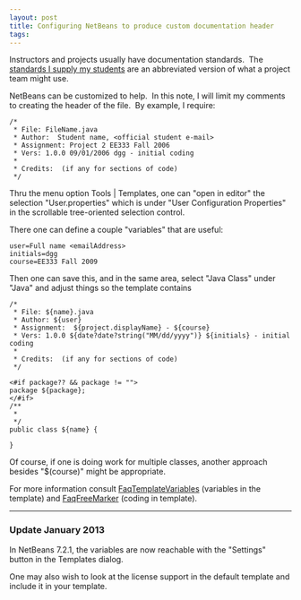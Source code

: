 ```yaml
---
layout: post
title: Configuring NetBeans to produce custom documentation header
tags: 
---
```

Instructors and projects usually have documentation standards.  The [standards
I supply my students][1] are an abbreviated version of what a project team
might use.

NetBeans can be customized to help.  In this note, I will limit my comments to
creating the header of the file.  By example, I require:

    /*
     * File: FileName.java
     * Author:  Student name, <official student e-mail>
     * Assignment: Project 2 EE333 Fall 2006
     * Vers: 1.0.0 09/01/2006 dgg - initial coding
     *
     * Credits:  (if any for sections of code)
     */

Thru the menu option Tools | Templates, one can "open in editor" the selection
"User.properties" which is under "User Configuration Properties" in the
scrollable tree-oriented selection control.

There one can define a couple "variables" that are useful:

    user=Full name <emailAddress>
    initials=dgg
    course=EE333 Fall 2009

Then one can save this, and in the same area, select "Java Class" under "Java"
and adjust things so the template contains

    /*
     * File: ${name}.java
     * Author: ${user}
     * Assignment:  ${project.displayName} - ${course}
     * Vers: 1.0.0 ${date?date?string("MM/dd/yyyy")} ${initials} - initial coding
     *
     * Credits:  (if any for sections of code)
     */

    <#if package?? && package != "">
    package ${package};
    </#if>
    /**
     *
     */
    public class ${name} {

    }


Of course, if one is doing work for multiple classes, another approach besides
"$(course)" might be appropriate.

For more information consult [FaqTemplateVariables][2] (variables in the
template) and [FaqFreeMarker][3] (coding in template).

---

### Update January 2013
 
In NetBeans 7.2.1, the variables are now reachable with the "Settings" button in the Templates dialog.

One may also wish to look at the license support in the default template and include it in your template.


[1]: http://www-ece.eng.uab.edu/DGreen/java_ex/JavaDocStyle.html
[2]: http://wiki.netbeans.org/FaqTemplateVariables
[3]: http://wiki.netbeans.org/FaqFreeMarker

